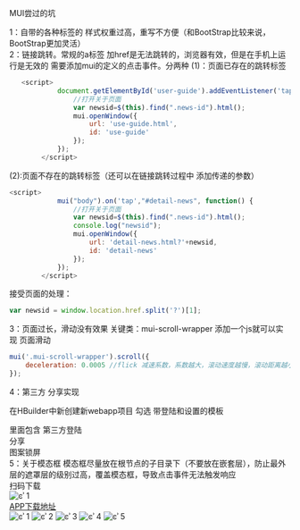 ﻿MUI尝过的坑

1：自带的各种标签的 样式权重过高，重写不方便（和BootStrap比较来说，BootStrap更加灵活）<br>
2：链接跳转。常规的a标签 加href是无法跳转的，浏览器有效，但是在手机上运行是无效的
   需要添加mui的定义的点击事件。分两种
(1)：页面已存在的跳转标签
```javascript
   <script>
			document.getElementById('user-guide').addEventListener('tap', function() {
				//打开关于页面
				var newsid=$(this).find(".news-id").html();
				mui.openWindow({
					url: 'use-guide.html',
					id: 'use-guide'
				});
			});
		</script>
```
(2):页面不存在的跳转标签（还可以在链接跳转过程中 添加传递的参数）
```javascript
<script>
			mui("body").on('tap',"#detail-news", function() {
				//打开关于页面
				var newsid=$(this).find(".news-id").html();
				console.log("newsid");
				mui.openWindow({
					url: 'detail-news.html?'+newsid,
					id: 'detail-news'
				});
			});
		</script>
```


接受页面的处理：
```javascript
var newsid = window.location.href.split('?')[1];
```

3：页面过长，滑动没有效果
关键类：mui-scroll-wrapper
添加一个js就可以实现 页面滑动
```javascript
mui('.mui-scroll-wrapper').scroll({
	deceleration: 0.0005 //flick 减速系数，系数越大，滚动速度越慢，滚动距离越小，默认值0.0006
});
```
4：第三方  分享实现

在HBuilder中新创建新webapp项目 勾选 带登陆和设置的模板

里面包含 
第三方登陆<br>
分享<br>
图案锁屏<br>
5：关于模态框
模态框尽量放在根节点的子目录下（不要放在嵌套层），防止最外层的遮罩层的级别过高，覆盖模态框，导致点击事件无法触发响应<br>
扫码下载<br>
![ͼʾ 1](https://i.niupic.com/images/2016/12/13/BrQjud.png)<br>
[APP下载地址](http://fir.im/nbx8)  <br>
![ͼʾ 1](https://i.niupic.com/images/2016/12/12/Z4pu9p.jpg)
![ͼʾ 2](https://i.niupic.com/images/2016/12/12/Flttxd.jpg)
![ͼʾ 3](https://i.niupic.com/images/2016/12/12/L8krcb.jpg)
![ͼʾ 4](https://i.niupic.com/images/2016/12/12/abuwXk.jpg)
![ͼʾ 5](https://i.niupic.com/images/2016/12/12/gn9gXG.jpg)
